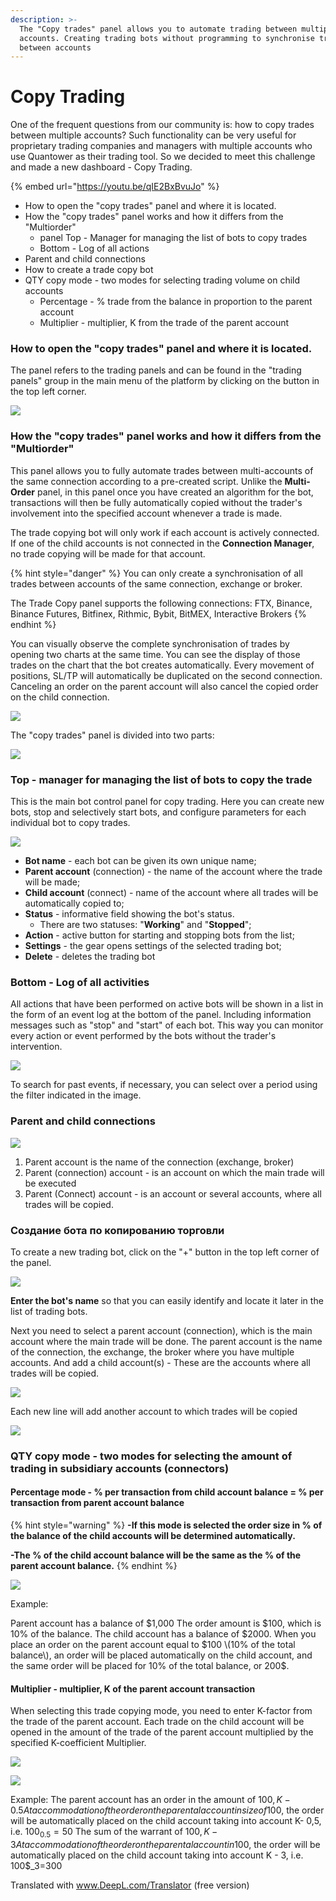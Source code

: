 ```yaml
---
description: >-
  The "Copy trades" panel allows you to automate trading between multiple
  accounts. Creating trading bots without programming to synchronise trading
  between accounts
---
```


# Copy Trading

One of the frequent questions from our community is: how to copy trades between multiple accounts? Such functionality can be very useful for proprietary trading companies and managers with multiple accounts who use Quantower as their trading tool. So we decided to meet this challenge and made a new dashboard - Copy Trading.

{% embed url="https://youtu.be/qIE2BxBvuJo" %}

* How to open the "copy trades" panel and where it is located. 
* How the "copy trades" panel works and how it differs from the "Multiorder" 
  * panel Top - Manager for managing the list of bots to copy trades 
  * Bottom - Log of all actions 
* Parent and child connections 
* How to create a trade copy bot 
* QTY copy mode - two modes for selecting trading volume on child accounts
  * Percentage - % trade from the balance in proportion to the parent account
  * Multiplier - multiplier, K from the trade of the parent account

### How to open the "copy trades" panel and where it is located.

The panel refers to the trading panels and can be found in the "trading panels" group in the main menu of the platform by clicking on the button in the top left corner.

![](../../.gitbook/assets/image%20%28338%29.png)

### How the "copy trades" panel works and how it differs from the "Multiorder"

This panel allows you to fully automate trades between multi-accounts of the same connection according to a pre-created script. Unlike the **Multi-Order** panel, in this panel once you have created an algorithm for the bot, transactions will then be fully automatically copied without the trader's involvement into the specified account whenever a trade is made.

The trade copying bot will only work if each account is actively connected. If one of the child accounts is not connected in the **Connection Manager**, no trade copying will be made for that account.

{% hint style="danger" %}
You can only create a synchronisation of all trades between accounts of the same connection, exchange or broker. 

The Trade Copy panel supports the following connections: FTX, Binance, Binance Futures, Bitfinex, Rithmic, Bybit, BitMEX, Interactive Brokers
{% endhint %}

You can visually observe the complete synchronisation of trades by opening two charts at the same time. You can see the display of those trades on the chart that the bot creates automatically. Every movement of positions, SL/TP will automatically be duplicated on the second connection. Canceling an order on the parent account will also cancel the copied order on the child connection.

![](../../.gitbook/assets/image%20%28336%29.png)

The "copy trades" panel is divided into two parts:

![](../../.gitbook/assets/image%20%28341%29.png)

### Top - manager for managing the list of bots to copy the trade

This is the main bot control panel for copy trading. Here you can create new bots, stop and selectively start bots, and configure parameters for each individual bot to copy trades.

![](../../.gitbook/assets/image%20%28335%29.png)

* **Bot name** - each bot can be given its own unique name; 
* **Parent account** \(connection\) - the name of the account where the trade will be made; 
* **Child account** \(connect\) - name of the account where all trades will be automatically copied to; 
* **Status** - informative field showing the bot's status. 
  * There are two statuses: "**Working**" and "**Stopped**"; 
* **Action** - active button for starting and stopping bots from the list; 
* **Settings** - the gear opens settings of the selected trading bot; 
* **Delete** - deletes the trading bot

### Bottom - Log of all activities

All actions that have been performed on active bots will be shown in a list in the form of an event log at the bottom of the panel. Including information messages such as "stop" and "start" of each bot. This way you can monitor every action or event performed by the bots without the trader's intervention.

![](../../.gitbook/assets/image%20%28333%29.png)

To search for past events, if necessary, you can select over a period using the filter indicated in the image.

### Parent and child connections

![](../../.gitbook/assets/image%20%28339%29.png)

1. Parent account is the name of the connection \(exchange, broker\) 
2. Parent \(connection\) account - is an account on which the main trade will be executed 
3. Parent \(Connect\) account - is an account or several accounts, where all trades will be copied.

### Создание бота по копированию торговли

To create a new trading bot, click on the "+" button in the top left corner of the panel.

![](../../.gitbook/assets/image%20%28340%29.png)

**Enter the bot's name** so that you can easily identify and locate it later in the list of trading bots.

Next you need to select a parent account \(connection\), which is the main account where the main trade will be done. The parent account is the name of the connection, the exchange, the broker where you have multiple accounts. And add a child account\(s\) - These are the accounts where all trades will be copied.

![](../../.gitbook/assets/image%20%28343%29.png)

Each new line will add another account to which trades will be copied

![](../../.gitbook/assets/image%20%28332%29.png)

### QTY copy mode - two modes for selecting the amount of trading in subsidiary accounts \(connectors\)

#### Percentage mode - % per transaction from child account balance = % per transaction from parent account balance

{% hint style="warning" %}
**-If this mode is selected the order size in % of the balance of the child accounts will be determined automatically.**

  
**-The % of the child account balance will be the same as the % of the parent account balance.**
{% endhint %}

![](../../.gitbook/assets/image%20%28337%29.png)

Example:

Parent account has a balance of $1,000 The order amount is $100, which is 10% of the balance. The child account has a balance of $2000. When you place an order on the parent account equal to $100 \(10% of the total balance\), an order will be placed automatically on the child account, and the same order will be placed for 10% of the total balance, or 200$.

#### Multiplier - multiplier, K of the parent account transaction

When selecting this trade copying mode, you need to enter K-factor from the trade of the parent account. Each trade on the child account will be opened in the amount of the trade of the parent account multiplied by the specified K-coefficient Multiplier.

![](../../.gitbook/assets/image%20%28342%29.png)

![](../../.gitbook/assets/image%20%28334%29.png)

Example: The parent account has an order in the amount of 100$, K- 0.5 At accommodation of the order on the parental account in size of 100$, the order will be automatically placed on the child account taking into account K- 0,5, i.e. 100$_0.5=50$ The sum of the warrant of 100$, K - 3 At accommodation of the order on the parental account in 100$, the order will be automatically placed on the child account taking into account K - 3, i.e. 100$_3=300

Translated with www.DeepL.com/Translator \(free version\)



